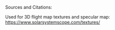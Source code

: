 Sources and Citations:

Used for 3D flight map textures and specular map:
    https://www.solarsystemscope.com/textures/